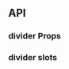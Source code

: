 ## API

### divider Props

<field-table :data="dividerProps"/>

### divider slots

<field-table :data="dividerSlots"/>

<script setup>
import { ref } from 'vue';
const dividerProps = ref([
  {
    name: 'direction',
    desc: '分割线的方向，是水平还是竖直',
    type: "'horizontal' | 'vertical'",
    value: "`'horizontal'`",
  },
  {
    name: 'orientation',
    desc: '分割线文字的位置',
    type: "'left' | 'center' | 'right'",
    value: "`'center'`",
  },
  {
    name: 'type',
    desc: '分割线样式类型',
    type: "'solid' | 'dashed' | 'dotted' | 'double'",
    value: '-',
  },
  {
    name: 'size',
    desc: '分割线宽度/高度 ',
    type: 'number',
    value: '-',
  },
  {
    name: 'margin',
    desc: '分割线上下 margin (垂直方向时为左右 margin)',
    type: 'number | string',
    value: '-',
  },
]);
const dividerSlots = ref([  {
    name: 'default',
    desc: '分割线内容（垂直情况不生效）',
    type: "-",
    value: "",
  },])
</script>
